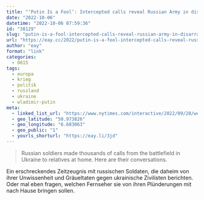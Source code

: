 ```yaml
---
title: "‘Putin Is a Fool’: Intercepted calls reveal Russian Army in disarray"
date: "2022-10-06"
datetime: "2022-10-06 07:59:36"
id: "38129"
slug: "putin-is-a-fool-intercepted-calls-reveal-russian-army-in-disarray"
url: "https://eay.cc/2022/putin-is-a-fool-intercepted-calls-reveal-russian-army-in-disarray/"
author: "eay"
format: "link"
categories:
  - 0815
tags:
  - europa
  - krieg
  - politik
  - russland
  - ukraine
  - wladimir-putin
meta:
  - linked_list_url: "https://www.nytimes.com/interactive/2022/09/28/world/europe/russian-soldiers-phone-calls-ukraine.html?smid=tw-share"
  - geo_latitude: "50.973826"
  - geo_longitude: "6.683063"
  - geo_public: "1"
  - yourls_shorturl: "https://eay.li/3jd"
---
```


> Russian soldiers made thousands of calls from the battlefield in Ukraine to relatives at home. Here are their conversations.

Ein erschreckendes Zeitzeugnis mit russischen Soldaten, die daheim von ihrer Unwissenheit und Gräueltaten gegen ukrainische Zivilisten berichten. Oder mal eben fragen, welchen Fernseher sie von ihren Plünderungen mit nach Hause bringen sollen.
